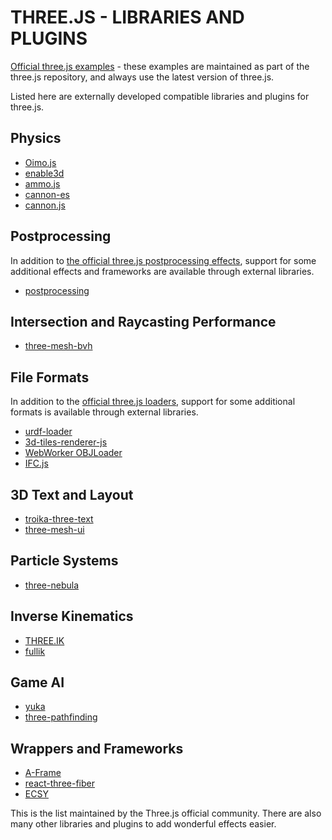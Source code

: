 # THREE.JS - LIBRARIES AND PLUGINS

[Official three.js examples](https://threejs.org/examples) - these examples are maintained as part of the three.js repository, and always use the latest version of three.js.

Listed here are externally developed compatible libraries and plugins for three.js.

## Physics

- [Oimo.js](https://github.com/lo-th/Oimo.js/)
- [enable3d](https://enable3d.io/)
- [ammo.js](https://github.com/kripken/ammo.js/)
- [cannon-es](https://github.com/pmndrs/cannon-es)
- [cannon.js](https://github.com/schteppe/cannon.js/)

## Postprocessing

In addition to [the official three.js postprocessing effects](https://github.com/mrdoob/three.js/tree/dev/examples/jsm/postprocessing), support for some additional effects and frameworks are available through external libraries.

- [postprocessing](https://github.com/vanruesc/postprocessing)

## Intersection and Raycasting Performance

- [three-mesh-bvh](https://github.com/gkjohnson/three-mesh-bvh)

## File Formats

In addition to the [official three.js loaders](https://github.com/mrdoob/three.js/tree/dev/examples/jsm/loaders), support for some additional formats is available through external libraries.

- [urdf-loader](https://github.com/gkjohnson/urdf-loaders/tree/master/javascript)
- [3d-tiles-renderer-js](https://github.com/NASA-AMMOS/3DTilesRendererJS)
- [WebWorker OBJLoader](https://github.com/kaisalmen/WWOBJLoader)
- [IFC.js](https://github.com/agviegas/IFC.js)

## 3D Text and Layout

- [troika-three-text](https://github.com/protectwise/troika/tree/master/packages/troika-three-text)
- [three-mesh-ui](https://github.com/felixmariotto/three-mesh-ui)

## Particle Systems

- [three-nebula](https://github.com/creativelifeform/three-nebula)

## Inverse Kinematics

- [THREE.IK](https://github.com/jsantell/THREE.IK)
- [fullik](https://github.com/lo-th/fullik)

## Game AI

- [yuka](https://mugen87.github.io/yuka/)
- [three-pathfinding](https://github.com/donmccurdy/three-pathfinding)

## Wrappers and Frameworks

- [A-Frame](https://aframe.io/)
- [react-three-fiber](https://github.com/pmndrs/react-three-fiber)
- [ECSY](https://github.com/ecsyjs/ecsy-three)

This is the list maintained by the Three.js official community. There are also many other libraries and plugins to add wonderful effects easier.
